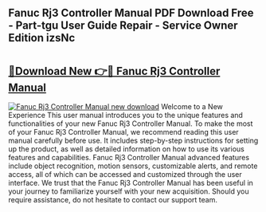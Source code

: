## Fanuc Rj3 Controller Manual PDF Download Free - Part-tgu User Guide Repair - Service Owner Edition izsNc

# <h2><a href="http://bc20294.oget.top/?id=Fanuc+Rj3+Controller+Manual">🔗Download New 👉🔴 Fanuc Rj3 Controller Manual</a></h2>

[![Fanuc Rj3 Controller Manual new download](https://i.imgur.com/5g1atiW.png)](http://bc20294.oget.top/?id=Fanuc+Rj3+Controller+Manual)
Welcome to a New Experience This user manual introduces you to the unique features and functionalities of your new Fanuc Rj3 Controller Manual. To make the most of your Fanuc Rj3 Controller Manual, we recommend reading this user manual carefully before use. It includes step-by-step instructions for setting up the product, as well as detailed information on how to use its various features and capabilities. Fanuc Rj3 Controller Manual advanced features include object recognition, motion sensors, customizable alerts, and remote access, all of which can be accessed and customized through the user interface. We trust that the Fanuc Rj3 Controller Manual has been useful in your journey to familiarize yourself with your new acquisition. Should you require assistance, do not hesitate to contact our support team.
